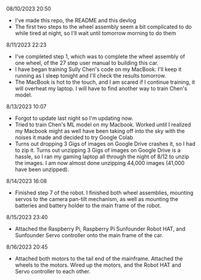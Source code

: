08/10/2023 20:50 
- I've made this repo, the README and this devlog
- The first two steps to the wheel assembly seem a bit complicated to do while tired at night, so I'll wait until tomorrow morning to do them

8/11/2023 22:23
- I've completed step 1, which was to complete the wheel assembly of one wheel, of the 27 step user manual to building this car.
- I have began training Sully Chen's code on my MacBook. I'll keep it running as I sleep tonight and I'll check the results tomorrow.
- The MacBook is hot to the touch, and I am scared if I continue training, it will overheat my laptop. I will have to find another way to train Chen's model.

8/13/2023 10:07
- Forgot to update last night so I'm updating now.
- Tried to train Chen's ML model on my Macbook. Worked until I realized my Macbook might as well have been taking off into the sky with the noises it made and decided to try Google Colab
- Turns out dropping 3 Gigs of images on Google Drive crashes it, so I had to zip it. Turns out unzipping 3 Gigs of images on Google Drive is a hassle, so I ran my gaming laptop all through the night of 8/12 to unzip the images. I am now almost done unzipping 44,000 images (41,000 have been unzipped).

8/14/2023 16:08 
- Finished step 7 of the robot. I finished both wheel assemblies, mounting servos to the camera pan-tilt mechanism, as well as mounting the batteries and battery holder to the main frame of the robot.

8/15/2023 23:40
- Attached the Raspberry Pi, Raspberry Pi Sunfounder Robot HAT, and Sunfounder Servo controller onto the main frame of the car.

8/16/2023 20:45
- Attached both motors to the tail end of the mainframe. Attached the wheels to the motors. Wired up the motors, and the Robot HAT and Servo controller to each other.
